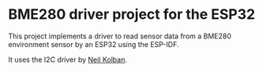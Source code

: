 # BME280 driver project for the ESP32

This project implements a driver to read sensor data from a BME280 environment sensor by an ESP32 using the ESP-IDF.

It uses the I2C driver by [Neil Kolban](https://github.com/nkolban/esp32-snippets).
